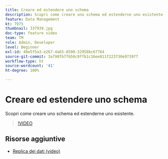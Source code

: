 ```yaml
---
title: Creare ed estendere uno schema
description: Scopri come creare uno schema ed estenderne uno esistente.
feature: Data Management
kt: 7975
thumbnail: 337939.jpg
doc-type: feature video
team: TM
role: Admin, Developer
level: Beginner
exl-id: 40e5f5a3-e267-4a65-8590-32958bc67764
source-git-commit: 3a798fb7fb50c9ffb1c16ee811f223730e973977
workflow-type: ht
source-wordcount: '41'
ht-degree: 100%

---
```


# Creare ed estendere uno schema

Scopri come creare uno schema ed estenderne uno esistente.

>[!VIDEO](https://video.tv.adobe.com/v/337939?quality=12)

## Risorse aggiuntive

* [Replica dei dati (video)](/help/data-management/data-replication.md)
